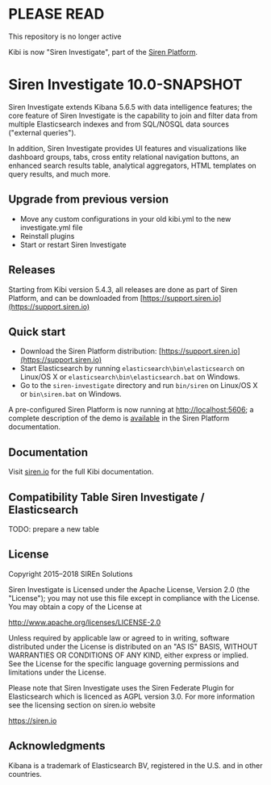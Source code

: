 # PLEASE READ
This repository is no longer active 

Kibi is now "Siren Investigate", part of the [Siren Platform](https://siren.io/).

# Siren Investigate 10.0-SNAPSHOT

Siren Investigate extends Kibana 5.6.5 with data intelligence features; the core feature of
Siren Investigate is the capability to join and filter data from multiple Elasticsearch
indexes and from SQL/NOSQL data sources ("external queries").

In addition, Siren Investigate provides UI features and visualizations like dashboard
groups, tabs, cross entity relational navigation buttons, an enhanced search
results table, analytical aggregators, HTML templates on query results, and
much more.

## Upgrade from previous version

* Move any custom configurations in your old kibi.yml to the new investigate.yml file
* Reinstall plugins
* Start or restart Siren Investigate

## Releases 

Starting from Kibi version 5.4.3, all releases are done as part of Siren Platform, 
and can be downloaded from [https://support.siren.io](https://support.siren.io)

## Quick start

* Download the Siren Platform distribution: [https://support.siren.io](https://support.siren.io)
* Start Elasticsearch by running `elasticsearch\bin\elasticsearch` on Linux/OS X or `elasticsearch\bin\elasticsearch.bat` on Windows.
* Go to the `siren-investigate` directory and run `bin/siren` on Linux/OS X or `bin\siren.bat` on Windows.

A pre-configured Siren Platform is now running at [http://localhost:5606](http://localhost:5606);
a complete description of the demo is [available](https://docs.siren.io/#getting_started) in the Siren Platform documentation.

## Documentation

Visit [siren.io](https://docs.siren.io/) for the full Kibi documentation.

## Compatibility Table Siren Investigate / Elasticsearch

TODO: prepare a new table

## License

Copyright 2015–2018 SIREn Solutions

Siren Investigate is Licensed under the Apache License, Version 2.0 (the "License"); you may not use this file except in compliance with the License. You may obtain a copy of the License at

  http://www.apache.org/licenses/LICENSE-2.0

Unless required by applicable law or agreed to in writing, software distributed under the License is distributed on an "AS IS" BASIS, WITHOUT WARRANTIES OR CONDITIONS OF ANY KIND, either express or implied. See the License for the specific language governing permissions and limitations under the License.

Please note that Siren Investigate uses the Siren Federate Plugin for Elasticsearch which is licenced as AGPL version 3.0.
For more information see the licensing section on siren.io website

  https://siren.io

## Acknowledgments

Kibana is a trademark of Elasticsearch BV, registered in the U.S. and in other
countries.
